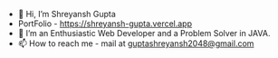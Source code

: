 - 👋 Hi, I’m Shreyansh Gupta
- PortFolio - https://shreyansh-gupta.vercel.app
- 👀 I’m an Enthusiastic Web Developer and a Problem Solver in JAVA.
- 📫 How to reach me - mail at guptashreyansh2048@gmail.com
